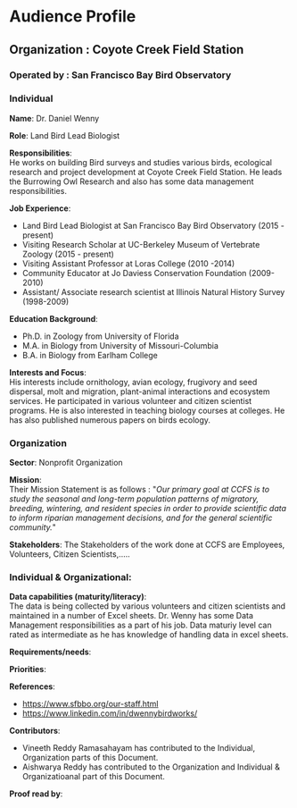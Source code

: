 # Audience Profile

## Organization : Coyote Creek Field Station
### Operated by : San Francisco Bay Bird Observatory

### Individual

**Name**: Dr. Daniel Wenny 

**Role**: Land Bird Lead Biologist

**Responsibilities**: <br/>
He works on building Bird surveys and studies various birds, ecological research and project development at Coyote Creek Field Station. He leads the Burrowing Owl Research and also has some data management responsibilities.
 
**Job Experience**:
* Land Bird Lead Biologist at San Francisco Bay Bird Observatory (2015 - present)
* Visiting Research Scholar at UC-Berkeley Museum of Vertebrate Zoology (2015 - present)
* Visiting Assistant Professor at Loras College (2010 -2014)
* Community Educator at Jo Daviess Conservation Foundation (2009-2010)
* Assistant/ Associate research scientist at Illinois Natural History Survey (1998-2009)

**Education Background**: 
* Ph.D. in Zoology from University of Florida 
* M.A. in Biology from University of Missouri-Columbia
* B.A. in Biology from Earlham College

**Interests and Focus**:<br/>
His interests include ornithology, avian ecology,  frugivory and seed dispersal, molt and migration, plant-animal interactions and ecosystem services. He participated in various volunteer and citizen scientist programs. He is also interested in teaching biology courses at colleges. He has also published numerous papers on birds ecology.

### Organization
**Sector**: Nonprofit Organization

**Mission**: <br/>
Their Mission Statement is as follows : "_Our primary goal at CCFS is to study the seasonal and long-term population patterns of migratory, breeding, wintering, and resident species in order to provide scientific data to inform riparian management decisions, and for the general scientific community._"

**Stakeholders**: The Stakeholders of the work done at CCFS are Employees, Volunteers, Citizen Scientists,.....

### Individual & Organizational:

**Data capabilities (maturity/literacy)**:<br/>
The data is being collected by various volunteers and citizen scientists and maintained in a number of Excel sheets. Dr. Wenny has some Data Management responsibilities as a part of his job. Data maturiy level can rated as intermediate as he has knowledge of handling data in excel sheets.

**Requirements/needs**:

**Priorities**:

**References**:
* https://www.sfbbo.org/our-staff.html
* https://www.linkedin.com/in/dwennybirdworks/ 

**Contributors**:<br/>
* Vineeth Reddy Ramasahayam has contributed to the Individual, Organization parts of this Document.
* Aishwarya Reddy has contributed to the Organization and Individual & Organizatioanal part of this Document.


**Proof read by**: 

